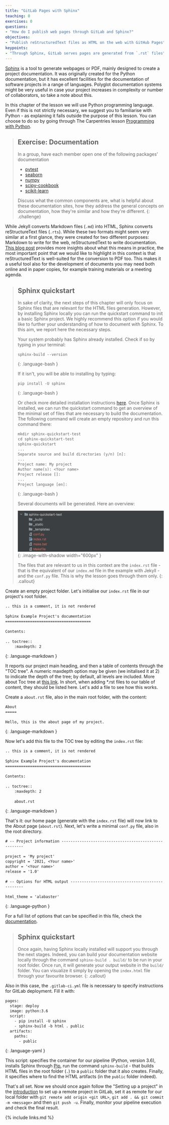 ```yaml
---
title: "GitLab Pages with Sphinx"
teaching: 0
exercises: 0
questions:
- "How do I publish web pages through GitLab and Sphinx?"
objectives:
- "Publish reStructuredText files as HTML on the web with GitHub Pages"
keypoints:
- "Through Sphinx, GitLab serves pages are generated from `.rst` files"
---
```


[Sphinx](https://www.sphinx-doc.org/en/master/) is a tool to generate webpages or PDF, mainly designed to create a
project documentation. It was originally created for the Python documentation, but it has excellent facilities for
the documentation of software projects in a range of languages. Polyglot documentation systems might be very useful
in case your project increases in complexity or number of collaborators, so take a note about this.

In this chapter of the lesson we will use Python programming language. Even if this is not strictly necessary,
we suggest you to familiarise with Python - as explaining it falls outside the purpose of this lesson.
You can choose to do so by going through The Carpentries lesson
[Programming with Python](https://swcarpentry.github.io/python-novice-inflammation/).

> ## Exercise: Documentation
> In a group, have each member open one of the following packages' documentation
> - [pytest](https://docs.pytest.org/en/latest/)
> - [seaborn](https://seaborn.pydata.org/)
> - [numpy](https://docs.scipy.org/doc/numpy/reference/)
> - [scipy-cookbook](https://scipy-cookbook.readthedocs.io/)
> - [scikit-learn](http://scikit-learn.org/stable/)
>
> Discuss what the common components are, what is helpful about these
> documentation sites, how they address the general concepts on documentation,
> how they're similar and how they're different.
{: .challenge}

While Jekyll converts Markdown files (`.md`) into HTML, Sphinx converts reStructureText files (`.rts`). While these two
formats might seem very similar at a first glance, they were created for two different purposes: Markdown to write for
the web, reStructuredText to write documentation.
[This blog post](https://www.zverovich.net/2016/06/16/rst-vs-markdown.html) provides more insights about what this means
in practice, the most important point that we would like to highlight in this context is that reStructuredText is
well-suited for the conversion to PDF too. This makes it a useful tool also for the development of documents you may
need both online and in paper copies, for example training materials or a meeting agenda.

> ## Sphinx quickstart
> In sake of clarity, the next steps of this chapter will only focus on Sphinx files that are relevant for the
> HTML files generation. However, by installing Sphinx locally you can run the quickstart command to init a basic
> Sphinx project. We highly recommend this option if you would like to further your understanding of how to document
> with Sphinx. To this aim, we report here the necessary steps.
>
> Your system probably has Sphinx already installed. Check if so by typing in your terminal:
>
>~~~
>sphinx-build --version
>~~~
>{: .language-bash }
>
>If it isn't, you will be able to installing by typing:
>
>~~~
>pip install -U sphinx
>~~~
>{: .language-bash }
>
>Or check more detailed installation instructions [here](https://www.sphinx-doc.org/en/master/usage/installation.html).
> Once Sphinx is installed, we can run the quickstart command to get an overview of the minimal set of files that are
necessary to build the documentation. The following command will create an empty repository and run this command there:
>
>~~~
>mkdir sphinx-quickstart-test
>cd sphinx-quickstart-test
>sphinx-quickstart
>...
> Separate source and build directories (y/n) [n]:
>...
> Project name: My project
> Author name(s): <Your name>
> Project release []:
>...
> Project language [en]:
>~~~
>{: .language-bash }
>
>Several documents will be generated. Here an overview:
>
>![Sphinx quickstart](../fig/sphinx-quickstart.png){: .image-with-shadow width="600px" }
>
> The files that are relevant to us in this context are the `index.rst` file - that is the equivalent of our `index.md`
file in the example with Jekyll - and the `conf.py` file. This is why the lesson goes through them only.
{: .callout}

Create an empty project folder. Let's initialise our `index.rst` file in our project's root folder.

~~~
.. this is a comment, it is not rendered

Sphinx Example Project's documentation
======================================

Contents:

.. toctree::
    :maxdepth: 2
~~~
{: .language-markdown }

It reports our project main heading, and then a table of contents through the "TOC tree". A numeric maxdepth option
may be given (we initalised it at 2) to indicate the depth of the tree; by default, all levels are included. More about
Toc tree at [this link](https://www.sphinx-doc.org/en/master/usage/restructuredtext/directives.html). In short, when
adding *.rst files to our table of content, they should be listed here. Let's add a file to see how this works.

Create a `about.rst` file, also in the main root folder, with the content:

~~~
About
=====

Hello, this is the about page of my project.
~~~
{: .language-markdown }

Now let's add this file to the TOC tree by editing the `index.rst` file:

~~~
.. this is a comment, it is not rendered

Sphinx Example Project's documentation
======================================

Contents:

.. toctree::
    :maxdepth: 2

    about.rst
~~~
{: .language-markdown }

That's it: our home page (generate with the `index.rst` file) will now link to the About page (`about.rst`). Next,
let's write a minimal `conf.py` file, also in the root directory.

~~~
# -- Project information -----------------------------------------------------

project = 'My project'
copyright = '2021, <Your name>'
author = '<Your name>'
release = '1.0'

# -- Options for HTML output -------------------------------------------------

html_theme = 'alabaster'
~~~
{: .language-python }

For a full list of options that can be specified in this file, check the
[documentation](https://www.sphinx-doc.org/en/master/usage/configuration.html).

> ## Sphinx quickstart
> Once again, having Sphinx locally installed will support you through the next stages. Indeed, you can build
> your documentation website locally through the command `sphinx-build . build/` to be run in your root folder.
> Once run, it will generate your output website in the `build/` folder. You can visualize it simply by opening the
> `index.html` file through your favourite browser.
{: .callout}

Also in this case, the `.gitlab-ci.yml` file is necessary to specify instructions for GitLab deployment. Fill it with:

~~~
pages:
  stage: deploy
  image: python:3.6
  script:
    - pip install -U sphinx
    - sphinx-build -b html . public
  artifacts:
    paths:
      - public
~~~
{: .language-yaml }

This script: specifies the container for our pipeline (Python, version 3.6), installs Sphinx through
[Pip](https://pypi.org/project/pip/), run the command `sphinx-build` - that builds HTML files in the root folder (`.`)
to a `public` folder that it also creates. Finally, it specifies where to find the HTML artifacts (in the `public`
folder indeed).

That's all set. Now we should once again follow the "Setting up a project" in the
[introduction](https://grp-bio-it-workshops.embl-community.io/building-websites-with-gitlab/01-introduction/index.html)
to set up a remote project in GitLab, set it as remote for our local folder with `git remote add origin <git URL>`,
`git add . && git commit -m <message>` and then `git push -u`. Finally, monitor your pipeline execution and check the
final result.

{% include links.md %}
